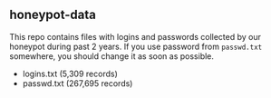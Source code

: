 ## honeypot-data

This repo contains files with logins and passwords collected by our honeypot during past 2 years. 
If you use password from `passwd.txt` somewhere, you should change it as soon as possible.

* logins.txt (5,309 records)
* passwd.txt (267,695 records)
